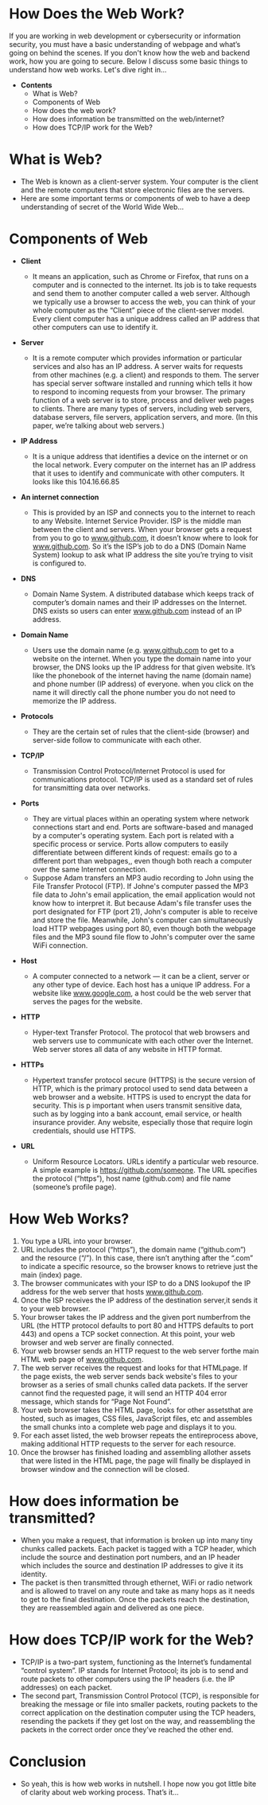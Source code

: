 # How Does the Web Work?
If you are working in web development or cybersecurity or information security, you must have a basic understanding of webpage and what’s going on behind the scenes.
If you don't know how the web and backend work, how you are going to secure.  Below I discuss some basic things to understand how web works.
Let's dive right in…

- **Contents**
  - What is Web?
  - Components of Web
  - How does the web work?
  - How does information be transmitted on the web/internet?
  - How does TCP/IP work for the Web?

# What is Web? 
  - The Web is known as a client-server system. Your computer is the client and the remote computers that store electronic files are the servers.
  - Here are some important terms or components of web to have a deep understanding of secret of the World Wide Web...

# Components of Web
 - **Client**
   - It means an application, such as Chrome or Firefox, that runs on a computer and is connected to the internet. Its job is to take requests and send them to another computer called a web server.
Although we typically use a browser to access the web, you can think of your whole computer as the “Client” piece of the client-server model. Every client computer has a unique address called an IP address that other computers can use to identify it.

 - **Server**
    - It is a remote computer which provides information or particular services and also has an IP address.  A server waits for requests from other machines (e.g. a client) and responds to them.
The server has special server software installed and running which tells it how to respond to incoming requests from your browser. The primary function of a web server is to store, process and deliver web pages to clients.
There are many types of servers, including web servers, database servers, file servers, application servers, and more.
(In this paper, we’re talking about web servers.)

 - **IP Address**
   - It is a unique address that identifies a device on the internet or on the local network. Every computer on the internet has an IP address that it uses to identify and communicate with other computers.  It looks like this
104.16.66.85

 - **An internet connection**
   - This is provided by an ISP and connects you to the internet to reach to any Website.
Internet Service Provider. ISP is the middle man between the client and servers. When your browser gets a request from you to go to www.github.com, it doesn’t know where to look for www.github.com. So it’s the ISP’s job to do a DNS (Domain Name System) lookup to ask what IP address the site you’re trying to visit is configured to.

 - **DNS**
   - Domain Name System. A distributed database which keeps track of computer’s domain names and their IP addresses on the Internet. DNS exists so users can enter www.github.com instead of an IP address.
  
 - **Domain Name**
   - Users use the domain name (e.g.
www.github.com to get to a website on the internet. When you type the domain name into your browser, the DNS looks up the IP address for that given website. It’s like the phonebook of the internet having the name (domain name) and phone number (IP address) of everyone.
when you click on the name it will directly call the phone number you do not need to memorize the IP address.

 - **Protocols**
   - They are the certain set of rules that the client-side (browser) and server-side follow to communicate with each other.
  
 - **TCP/IP**
   - Transmission Control Protocol/Internet Protocol is used for communications protocol. TCP/IP is used as a standard set of rules for transmitting data over networks.
  
 - **Ports**
   - They are virtual places within an operating system where network connections start and end. Ports are software-based and managed by a computer's operating system. Each port is related with a specific process or service. Ports allow computers to easily differentiate between different kinds of request: emails go to a different port than webpages,, even though both reach a computer over the same Internet connection.
   - Suppose Adam transfers an MP3 audio recording to John using the File Transfer Protocol (FTP). If Johne's computer passed the MP3 file data to John's email application, the email application would not know how to interpret it. But because Adam's file transfer uses the port designated for FTP (port 21), John's computer is able to receive and store the file.
Meanwhile, John's computer can simultaneously load HTTP webpages using port 80, even though both the webpage files and the MP3 sound file flow to John's computer over the same WiFi connection.

  - **Host**
    - A computer connected to a network — it can be a client, server or any other type of device. Each host has a unique IP address. For a website like www.google.com, a host could be the web server that serves the pages for the website.
   
  - **HTTP** 
    - Hyper-text Transfer Protocol. The protocol that web browsers and web servers use to communicate with each other over the Internet. Web server stores all data of any website in HTTP format.
 
  - **HTTPs**
    - Hypertext transfer protocol secure (HTTPS) is the secure version of HTTP, which is the primary protocol used to send data between a web browser and a website. HTTPS is used to encrypt the data for security. This is p important when users transmit sensitive data, such as by logging into a bank account, email service, or health insurance provider.
Any website, especially those that require login credentials, should use HTTPS.

 - **URL**
   - Uniform Resource Locators. URLs identify a particular web resource. A simple example is
https://github.com/someone. The URL specifies the protocol (“https”), host name (github.com) and file name (someone’s profile page).

# How Web Works?
1) You type a URL into your browser.
2) URL includes the protocol (“https”), the domain name (“github.com”) and the resource (“/”). In this case, there isn’t anything after the “.com” to indicate a specific resource, so the browser knows to retrieve just the main (index) page.
3) The browser communicates with your ISP to do a DNS lookupof the IP address for the web server that hosts www.github.com.
4) Once the ISP receives the IP address of the destination server,it sends it to your web browser.
5) Your browser takes the IP address and the given port numberfrom the URL (the HTTP protocol defaults to port 80 and HTTPS defaults to port 443) and opens a TCP socket connection. At this point, your web browser and web server are finally connected.
6) Your web browser sends an HTTP request to the web server forthe main HTML web page of www.github.com.
7) The web server receives the request and looks for that HTMLpage. If the page exists, the web server sends back website's files to your browser as a series of small chunks called data packets. If the server cannot find the requested page, it will send an HTTP 404 error message, which stands for “Page Not Found”.
8) Your web browser takes the HTML page, looks for other assetsthat are hosted, such as images, CSS files, JavaScript files, etc and assembles the small chunks  into a complete web page and displays it to you.
9) For each asset listed, the web browser repeats the entireprocess above, making additional HTTP requests to the server for each resource.
10) Once the browser has finished loading and assembling allother assets that were listed in the HTML page, the page will finally be displayed in browser window and the connection will be closed.


# How does information be transmitted?
  - When you make a request, that information is broken up into many tiny chunks called packets. Each packet is tagged with a TCP header, which include the source and destination port numbers, and an IP header which includes the source and destination IP addresses to give it its identity.
  - The packet is then transmitted through ethernet, WiFi or radio network and is allowed to travel on any route and take as many hops as it needs to get to the final destination.
Once the packets reach the destination, they are reassembled again and delivered as one piece.

# How does TCP/IP work for the Web?
  - TCP/IP is a two-part system, functioning as the Internet’s fundamental “control system”. IP stands for Internet Protocol; its job is to send and route packets to other computers using the IP headers (i.e. the IP addresses) on each packet.
  - The second part, Transmission Control Protocol (TCP), is responsible for breaking the message or file into smaller packets, routing packets to the correct application on the destination computer using the TCP headers, resending the packets if they get lost on the way, and reassembling the packets in the correct order once they’ve reached the other end.

# Conclusion
  - So yeah, this is how web works in nutshell. I hope now  you got little bite of clarity about web working process. That’s it…

